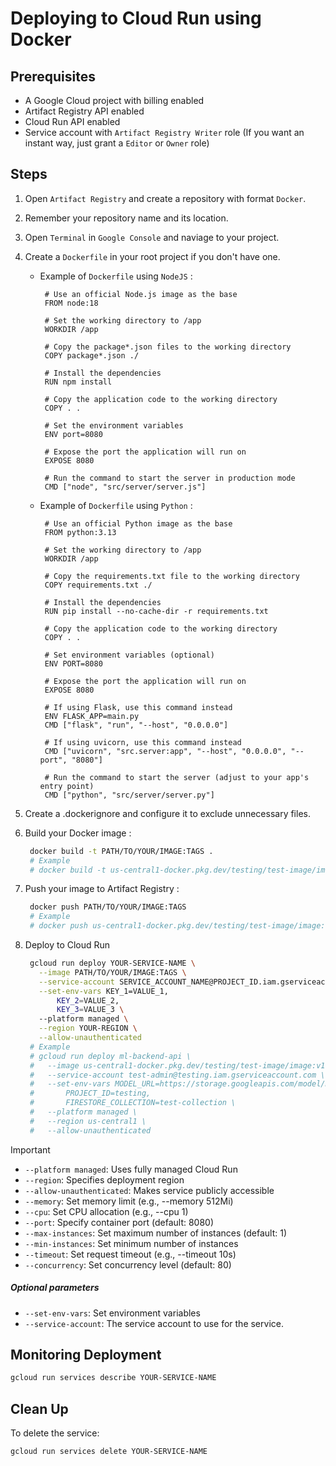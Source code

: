 # Deploying to Cloud Run using Docker

## Prerequisites

- A Google Cloud project with billing enabled
- Artifact Registry API enabled
- Cloud Run API enabled
- Service account with `Artifact Registry Writer` role
  (If you want an instant way, just grant a `Editor` or `Owner` role)

## Steps

1. Open `Artifact Registry` and create a repository with format `Docker`.
2. Remember your repository name and its location.
3. Open `Terminal` in `Google Console` and naviage to your project.
4. Create a `Dockerfile` in your root project if you don't have one.
   - Example of `Dockerfile` using `NodeJS` :

     ```docker
      # Use an official Node.js image as the base
      FROM node:18

      # Set the working directory to /app
      WORKDIR /app

      # Copy the package*.json files to the working directory
      COPY package*.json ./

      # Install the dependencies
      RUN npm install

      # Copy the application code to the working directory
      COPY . .

      # Set the environment variables
      ENV port=8080

      # Expose the port the application will run on
      EXPOSE 8080

      # Run the command to start the server in production mode
      CMD ["node", "src/server/server.js"]
     ```

   - Example of `Dockerfile` using `Python` :

     ```docker
      # Use an official Python image as the base
      FROM python:3.13

      # Set the working directory to /app
      WORKDIR /app

      # Copy the requirements.txt file to the working directory
      COPY requirements.txt ./ 

      # Install the dependencies
      RUN pip install --no-cache-dir -r requirements.txt

      # Copy the application code to the working directory
      COPY . .

      # Set environment variables (optional)
      ENV PORT=8080

      # Expose the port the application will run on
      EXPOSE 8080

      # If using Flask, use this command instead
      ENV FLASK_APP=main.py
      CMD ["flask", "run", "--host", "0.0.0.0"]

      # If using uvicorn, use this command instead
      CMD ["uvicorn", "src.server:app", "--host", "0.0.0.0", "--port", "8080"]

      # Run the command to start the server (adjust to your app's entry point)
      CMD ["python", "src/server/server.py"]

     ```

5. Create a .dockerignore and configure it to exclude unnecessary files.
6. Build your Docker image :

   ```bash
    docker build -t PATH/TO/YOUR/IMAGE:TAGS .
    # Example
    # docker build -t us-central1-docker.pkg.dev/testing/test-image/image:v1 .
   ```

7. Push your image to Artifact Registry :

   ```bash
    docker push PATH/TO/YOUR/IMAGE:TAGS
    # Example
    # docker push us-central1-docker.pkg.dev/testing/test-image/image:v1
   ```

8. Deploy to Cloud Run

   ```bash
    gcloud run deploy YOUR-SERVICE-NAME \
      --image PATH/TO/YOUR/IMAGE:TAGS \
      --service-account SERVICE_ACCOUNT_NAME@PROJECT_ID.iam.gserviceaccount.com \
      --set-env-vars KEY_1=VALUE_1,
          KEY_2=VALUE_2,
          KEY_3=VALUE_3 \
      --platform managed \
      --region YOUR-REGION \
      --allow-unauthenticated
    # Example
    # gcloud run deploy ml-backend-api \
    #   --image us-central1-docker.pkg.dev/testing/test-image/image:v1 \
    #   --service-account test-admin@testing.iam.gserviceaccount.com \
    #   --set-env-vars MODEL_URL=https://storage.googleapis.com/model/model.json,
    #       PROJECT_ID=testing,
    #       FIRESTORE_COLLECTION=test-collection \
    #   --platform managed \
    #   --region us-central1 \
    #   --allow-unauthenticated
   ```

> [!Important]
>
> - `--platform managed`: Uses fully managed Cloud Run
> - `--region`: Specifies deployment region
> - `--allow-unauthenticated`: Makes service publicly accessible
> - `--memory`: Set memory limit (e.g., --memory 512Mi)
> - `--cpu`: Set CPU allocation (e.g., --cpu 1)
> - `--port`: Specify container port (default: 8080)
> - `--max-instances`: Set maximum number of instances (default: 1)
> - `--min-instances`: Set minimum number of instances
> - `--timeout`: Set request timeout (e.g., --timeout 10s)
> - `--concurrency`: Set concurrency level (default: 80)
>
> ##### Optional parameters
>
> - `--set-env-vars`: Set environment variables
> - `--service-account`: The service account to use for the service.

## Monitoring Deployment

```bash
gcloud run services describe YOUR-SERVICE-NAME
```

## Clean Up

To delete the service:

```bash
gcloud run services delete YOUR-SERVICE-NAME
```
